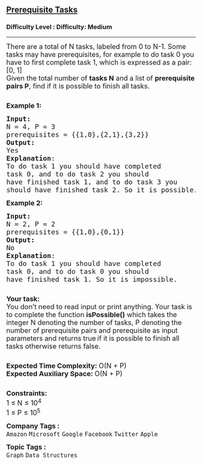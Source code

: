 <h2><a href="https://www.geeksforgeeks.org/problems/prerequisite-tasks/1?page=27&sortBy=submissions">Prerequisite Tasks</a></h2><h3>Difficulty Level : Difficulty: Medium</h3><hr><div class="problems_problem_content__Xm_eO"><p><span style="font-size: 18px;">There are a total of N tasks, labeled from 0 to N-1. Some tasks may have prerequisites, for example to do task 0 you have to first complete task 1, which is expressed as a pair: [0, 1]<br>Given the total number of <strong>tasks N</strong> and a list of <strong>prerequisite pairs P</strong>, find if it is possible to finish all tasks.</span></p>
<p><br><span style="font-size: 18px;"><strong>Example 1:</strong></span></p>
<pre><span style="font-size: 18px;"><strong>Input: 
</strong>N = 4, P = 3
prerequisites = {{1,0},{2,1},{3,2}}
<strong>Output:</strong>
Yes
<strong>Explanation</strong>:
To do task 1 you should have completed
task 0, and to do task 2 you should 
have finished task 1, and to do task 3 you 
should have finished task 2. So it is possible.</span>
</pre>
<p><span style="font-size: 18px;"><strong>Example 2:</strong></span></p>
<pre><span style="font-size: 18px;"><strong>Input:</strong>
N = 2, P = 2
prerequisites = {{1,0},{0,1}}
<strong>Output:</strong>
No
<strong>Explanation</strong>:
To do task 1 you should have completed
task 0, and to do task 0 you should
have finished task 1. So it is impossible.
</span></pre>
<p><br><span style="font-size: 18px;"><strong>Your task:</strong><br>You don’t need to read input or print anything. Your task is to complete the function&nbsp;<strong>isPossible()</strong>&nbsp;which takes the integer N denoting the number of tasks, P denoting the number of&nbsp;prerequisite pairs and&nbsp;prerequisite as input parameters and returns true</span>&nbsp;<span style="font-size: 18px;">if it is possible to finish all tasks otherwise returns false.</span><span style="font-size: 18px;">&nbsp;</span></p>
<p><br><span style="font-size: 18px;"><strong>Expected Time Complexity:&nbsp;</strong>O(N + P)<br><strong>Expected Auxiliary Space:&nbsp;</strong>O(N + P)</span></p>
<p><br><span style="font-size: 18px;"><strong>Constraints:</strong><br>1 ≤ N ≤ 10<sup>4</sup><br>1 ≤ P ≤ 10<sup>5</sup></span></p></div><p><span style=font-size:18px><strong>Company Tags : </strong><br><code>Amazon</code>&nbsp;<code>Microsoft</code>&nbsp;<code>Google</code>&nbsp;<code>Facebook</code>&nbsp;<code>Twitter</code>&nbsp;<code>Apple</code>&nbsp;<br><p><span style=font-size:18px><strong>Topic Tags : </strong><br><code>Graph</code>&nbsp;<code>Data Structures</code>&nbsp;